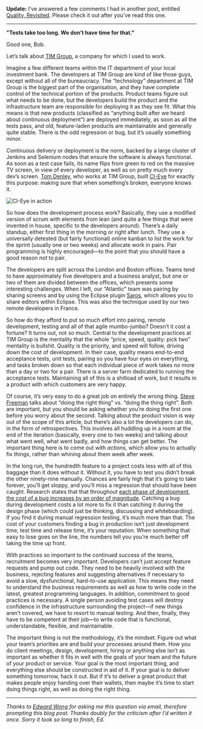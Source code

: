 <!--
id: 48868525510
link: http://monospacedmonologues.com/post/48868525510/quality
slug: quality
date: Thu Apr 25 2013 20:11:00 GMT+0100 (BST)
publish: 2013-04-025
tags: 
title: Quality
-->


**Update:** I’ve answered a few comments I had in another post, entitled
[Quality,
Revisited](http://monospacedmonologues.com/post/48923454095/quality-revisited).
Please check it out after you’ve read this one.

* * * * *

**"Tests take too long. We don’t have time for that."**

Good one, Bob.

Let’s talk about [TIM Group](http://timgroup.com/), a company for which
I used to work.

Imagine a few different teams within the IT department of your local
investment bank. The developers at TIM Group are kind of like those
guys, except without all of the bureaucracy. The “technology” department
at TIM Group is the biggest part of the organisation, and they have
complete control of the technical portion of the products. Product teams
figure out what needs to be done, but the developers build the product
and the infrastructure team are responsible for deploying it as they see
fit. What this means is that new products (classified as “anything built
after we heard about continuous deployment”) are deployed immediately,
as soon as all the tests pass, and old, feature-laden products are
maintainable and generally quite stable. There is the odd regression or
bug, but it’s usually something minor.

Continuous delivery or deployment is the norm, backed by a large cluster
of Jenkins and Selenium nodes that ensure the software is always
functional. As soon as a test case fails, its name flips from green to
red on the massive TV screen, in view of every developer, as well as on
pretty much every dev’s screen. [Tom
Denley](https://twitter.com/scarytom), who works at TIM Group, built
[CI-Eye](https://github.com/netmelody/ci-eye) for exactly this purpose:
making sure that when something’s broken, everyone knows it.

![CI-Eye in
action](https://raw.github.com/netmelody/ci-eye/master/doc/screenshots/demo.png)

So how does the development process work? Basically, they use a modified
version of scrum with elements from lean (and quite a few things that
were invented in house, specific to the developers around). There’s a
daily standup, either first thing in the morning or right after lunch.
They use a universally detested (but fairly functional) online kanban to
list the work for the sprint (usually one or two weeks) and allocate
work in pairs. Pair programming is highly encouraged—to the point that
you should have a good reason *not* to pair.

The developers are split across the London and Boston offices. Teams
tend to have approximately five developers and a business analyst, but
one or two of them are divided between the offices, which presents some
interesting challenges. When I left, our “Atlantic” team was pairing by
sharing screens and by using the Eclipse plugin
[Saros](http://www.saros-project.org/), which allows you to share
editors within Eclipse. This was also the technique used by our two
remote developers in France.

So how do they afford to put so much effort into pairing, remote
development, testing and all of that agile mumbo-jumbo? Doesn’t it cost
a fortune? It turns out, not so much. Central to the development
practices at TIM Group is the mentality that the whole “price, speed,
quality: pick two” mentality is bullshit. Quality is the priority, and
speed will follow, driving down the cost of development. In their case,
quality means end-to-end acceptance tests, unit tests, pairing so you
have four eyes on everything, and tasks broken down so that each
individual piece of work takes no more than a day or two for a pair.
There is a server farm dedicated to running the acceptance tests.
Maintaining all of this is a shitload of work, but it results in a
product with which customers are very happy.

Of course, it’s very easy to do a great job on entirely the wrong thing.
[Steve Freeman](https://twitter.com/sf105) talks about “doing the right
thing” vs. “doing the thing right”. Both are important, but you should
be asking whether you’re doing the first one before you worry about the
second. Talking about the product vision is way out of the scope of this
article, but there’s also a lot the developers can do, in the form of
retrospectives. This involves all huddling up in a room at the end of
the iteration (basically, every one to two weeks) and talking about what
went well, what went badly, and how things can get better. The important
thing here is to come out with *actions*, which allow you to actually
fix things, rather than whining about them week after week.

In the long run, the hundredth feature to a project costs less with all
of this baggage than it does without it. Without it, you have to test
you didn’t break the other ninety-nine manually. Chances are fairly high
that it’s going to take forever, you’ll get sloppy, and you’ll miss a
regression that should have been caught. Research states that that
throughout [each phase of development, the cost of a bug increases by an
order of
magnitude](http://www.isixsigma.com/industries/software-it/defect-prevention-reducing-costs-and-enhancing-quality/).
Catching a bug during development costs a lot more to fix it than
catching it during the design phase (which could just be thinking,
discussing and whiteboarding). If you find it during manual regression
testing, it’s much more than that. The cost of your customers finding a
bug in production isn’t just development time, test time and release
time, it’s your reputation. When something that easy to lose goes on the
line, the numbers tell you you’re much better off taking the time up
front.

With practices so important to the continued success of the teams,
recruitment becomes very important. Developers can’t just accept feature
requests and pump out code. They need to be heavily involved with the
business, rejecting features and suggesting alternatives if necessary to
avoid a slow, dysfunctional, hard-to-use application. This means they
need to understand the business requirements as well as how to write
code in the latest, greatest programming languages. In addition,
commitment to good practices is necessary. A single person avoiding test
cases will destroy confidence in the infrastructure surrounding the
project—if new things aren’t covered, we have to resort to manual
testing. And then, finally, they have to be competent at their job—to
write code that is functional, understandable, flexible, and
maintainable.

The important thing is not the methodology, it’s the mindset. Figure out
what your team’s priorities are and build your processes around them.
How you do client meetings, design, development, hiring or anything else
isn’t as important as whether it fits in well with the goals of your
team and the future of your product or service. Your goal is the most
important thing, and everything else should be constructed in aid of it.
If your goal is to deliver something tomorrow, hack it out. But if it’s
to deliver a great product that makes people enjoy handing over their
wallets, then maybe it’s time to start doing things right, as well as
doing the right thing.

* * * * *

*Thanks to [Edward Wong](https://plus.google.com/111189347667024503360)
for asking me this question via email, therefore prompting this blog
post. Thanks doubly for the criticism after I’d written it once. Sorry
it took so long to finish, Ed.*

